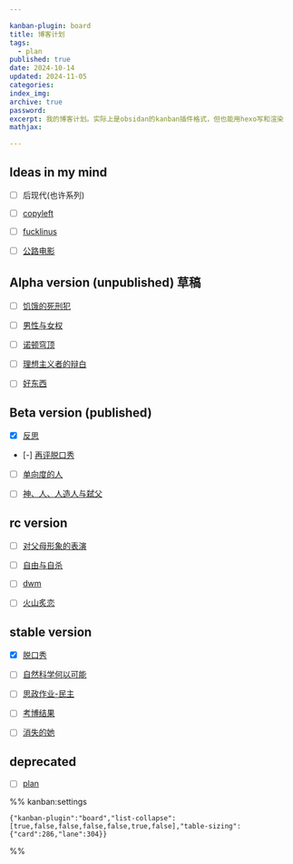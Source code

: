 ```yaml
---

kanban-plugin: board
title: 博客计划
tags:
  - plan
published: true
date: 2024-10-14
updated: 2024-11-05
categories: 
index_img: 
archive: true
password: 
excerpt: 我的博客计划。实际上是obsidan的kanban插件格式，但也能用hexo写和渲染
mathjax: 

---
```


## Ideas in my mind

- [ ] 后现代(也许系列)
- [ ] [copyleft](/hexo/essays/copyleft)
- [ ] [fucklinus](/hexo/memo/fucklinus)
- [ ] [公路电影](/hexo/essays/road)


## Alpha version (unpublished) 草稿

- [ ] [饥饿的死刑犯](/hexo/contemplation/shoelace)
- [ ] [男性与女权](/hexo/essays/man-femalist)
- [ ] [诺顿穹顶](/hexo/essays/dome)
- [ ] [理想主义者的辩白](/hexo/contemplation/idealist)
- [ ] [好东西](/hexo/essays/herstory)


## Beta version (published)

- [x] [反思](/hexo/essays/introspection)
- [-] [再评脱口秀](/hexo/essays/talkshow-patch)
- [ ] [单向度的人](/hexo/essays/one-dimensional-man)
- [ ] [神、人、人造人与弑父](/hexo/essays/replicant)


## rc version

- [ ] [对父母形象的表演](/hexo/memo/actingparents)
- [ ] [自由与自杀](/hexo/contemplation/free-and-death)
- [ ] [dwm](/hexo/essays/dwm)
- [ ] [火山炙恋](/hexo/essays/fire-of-love)


## stable version

- [x] [脱口秀](/hexo/essays/talkshow)
- [ ] [自然科学何以可能](/hexo/essays/science)
- [ ] [思政作业-民主](/hexo/essays/democracyold)
- [ ] [考博结果](/hexo/diary/intophd)
- [ ] [消失的她](/hexo/essays/消失的她)


## deprecated

- [ ] [plan](/hexo/diary/plan)




%% kanban:settings
```
{"kanban-plugin":"board","list-collapse":[true,false,false,false,false,true,false],"table-sizing":{"card":286,"lane":304}}
```
%%